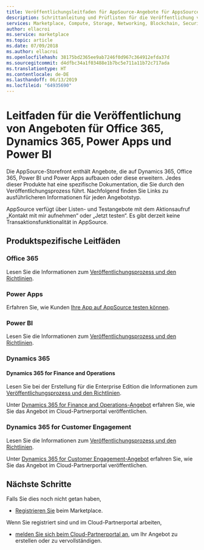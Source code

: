 ```yaml
---
title: Veröffentlichungsleitfaden für AppSource-Angebote für AppsSource Storefront | Azure Marketplace
description: Schrittanleitung und Prüflisten für die Veröffentlichung von Apps in der AppSource-Storefront für Office 365, Dynamics 365, Power BI und Power Apps
services: Marketplace, Compute, Storage, Networking, Blockchain, Security, SaaS
author: ellacroi
ms.service: marketplace
ms.topic: article
ms.date: 07/09/2018
ms.author: ellacroi
ms.openlocfilehash: 38175bd2365ee9ab7246f0d967c364912efda37d
ms.sourcegitcommit: d4dfbc34a1f03488e1b7bc5e711a11b72c717ada
ms.translationtype: HT
ms.contentlocale: de-DE
ms.lasthandoff: 06/13/2019
ms.locfileid: "64935690"
---
```

# <a name="office-365-dynamics-365-power-apps-and-power-bi-offer-publishing-guide"></a>Leitfaden für die Veröffentlichung von Angeboten für Office 365, Dynamics 365, Power Apps und Power BI

Die AppSource-Storefront enthält Angebote, die auf Dynamics 365, Office 365, Power BI und Power Apps aufbauen oder diese erweitern. Jedes dieser Produkte hat eine spezifische Dokumentation, die Sie durch den Veröffentlichungsprozess führt. Nachfolgend finden Sie Links zu ausführlicheren Informationen für jeden Angebotstyp. 

AppSource verfügt über Listen- und Testangebote mit dem Aktionsaufruf „Kontakt mit mir aufnehmen“ oder „Jetzt testen“. Es gibt derzeit keine Transaktionsfunktionalität in AppSource.

## <a name="product-specific-guides"></a>Produktspezifische Leitfäden

### <a name="office-365"></a>Office 365

Lesen Sie die Informationen zum [Veröffentlichungsprozess und den Richtlinien](https://docs.microsoft.com/office/dev/store/submit-to-the-office-store).

### <a name="power-apps"></a>Power Apps

Erfahren Sie, wie Kunden [Ihre App auf AppSource testen können](https://powerapps.microsoft.com/blog/appsource-test-drive/).

### <a name="power-bi"></a>Power BI

Lesen Sie die Informationen zum [Veröffentlichungsprozess und den Richtlinien](https://docs.microsoft.com/power-bi/developer/office-store).

### <a name="dynamics-365"></a>Dynamics 365

#### <a name="dynamics-365-for-finance-and-operations"></a>Dynamics 365 for Finance and Operations
Lesen Sie bei der Erstellung für die Enterprise Edition die Informationen zum [Veröffentlichungsprozess und den Richtlinien](https://docs.microsoft.com/dynamics365/unified-operations/dev-itpro/lcs-solutions/lcs-solutions-app-source).

Unter [Dynamics 365 for Finance and Operations-Angebot](https://docs.microsoft.com/azure/marketplace/cloud-partner-portal-orig/cpp-dynamics-365-operations-offer) erfahren Sie, wie Sie das Angebot im Cloud-Partnerportal veröffentlichen.

### <a name="dynamics-365-for-customer-engagement"></a>Dynamics 365 for Customer Engagement
Lesen Sie die Informationen zum [Veröffentlichungsprozess und den Richtlinien](https://docs.microsoft.com/dynamics365/customer-engagement/developer/publish-app-appsource).

Unter [Dynamics 365 for Customer Engagement-Angebot](https://docs.microsoft.com/azure/marketplace/cloud-partner-portal-orig/cpp-customer-engagement-offer) erfahren Sie, wie Sie das Angebot im Cloud-Partnerportal veröffentlichen.

## <a name="next-steps"></a>Nächste Schritte

Falls Sie dies noch nicht getan haben, 

- [Registrieren Sie](https://azuremarketplace.microsoft.com/sell) beim Marketplace.

Wenn Sie registriert sind und im Cloud-Partnerportal arbeiten, 

- [melden Sie sich beim Cloud-Partnerportal an](https://cloudpartner.azure.com), um Ihr Angebot zu erstellen oder zu vervollständigen.
